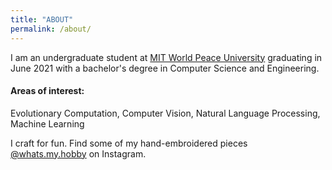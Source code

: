 ```yaml
---
title: "ABOUT"
permalink: /about/
---
```


I am an undergraduate student at [MIT World Peace University](https://mitwpu.edu.in/) graduating in June 2021 with a bachelor's degree in Computer Science and Engineering.

#### Areas of interest: 
Evolutionary Computation, Computer Vision, Natural Language Processing, Machine Learning 

I craft for fun. Find some of my hand-embroidered pieces [@whats.my.hobby](https://www.instagram.com/whats.my.hobby/?hl=en) on Instagram.
